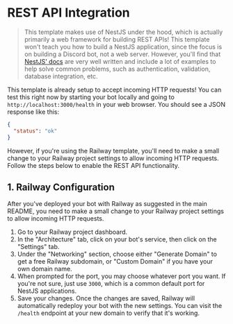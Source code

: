 # REST API Integration

> This template makes use of NestJS under the hood, which is actually primarily a web framework for building REST APIs! This template won't teach you how to build a NestJS application, since the focus is on building a Discord bot, not a web server. However, you'll find that [NestJS' docs](https://docs.nestjs.com/) are very well written and include a lot of examples to help solve common problems, such as authentication, validation, database integration, etc.

This template is already setup to accept incoming HTTP requests! You can test this right now by starting your bot locally and going to `http://localhost:3000/health` in your web browser. You should see a JSON response like this:

```json
{
  "status": "ok"
}
```

However, if you're using the Railway template, you'll need to make a small change to your Railway project settings to allow incoming HTTP requests. Follow the steps below to enable the REST API functionality.

## 1. Railway Configuration

After you've deployed your bot with Railway as suggested in the main README, you need to make a small change to your Railway project settings to allow incoming HTTP requests.

1. Go to your Railway project dashboard.
2. In the "Architecture" tab, click on your bot's service, then click on the "Settings" tab.
3. Under the "Networking" section, choose either "Generate Domain" to get a free Railway subdomain, or "Custom Domain" if you have your own domain name.
4. When prompted for the port, you may choose whatever port you want. If you're not sure, just use `3000`, which is a common default port for NestJS applications.
5. Save your changes. Once the changes are saved, Railway will automatically redeploy your bot with the new settings. You can visit the `/health` endpoint at your new domain to verify that it's working.